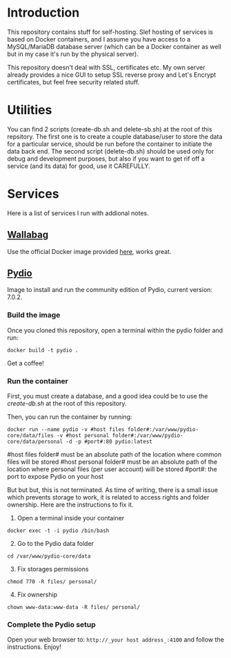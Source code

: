 # Introduction

This repository contains stuff for self-hosting. Slef hosting of services is based on Docker containers, and I assume you have access to a MySQL/MariaDB database server (which can be a Docker container as well but in my case it's run by the physical server).

This repository doesn't deal with SSL, certificates etc. My own server already provides a nice GUI to setup SSL reverse proxy and Let's Encrypt certificates, but feel free security related stuff.

# Utilities

You can find 2 scripts (create-db.sh and delete-sb.sh) at the root of this repsitory. The first one is to create a couple database/user to store the data for a particular service, should be run before the container to initiate the data back end. The second script (delete-db.sh) should be used only for debug and development purposes, but also if you want to get rif off a service (and its data) for good, use it CAREFULLY.

# Services

Here is a list of services I run with addional notes.

## [Wallabag](https://www.wallabag.org/)

Use the official Docker image provided [here](https://hub.docker.com/r/wallabag/wallabag/), works great.

## [Pydio](https://www.pydio.com/)

Image to install and run the community edition of Pydio, current version: 7.0.2.

### Build the image ###

Once you cloned this repository, open a terminal within the pydio folder and run:

```docker build -t pydio .```

Get a coffee!

### Run the container ###

First, you must create a database, and a good idea could be to use the *create-db.sh* at the root of this repository.

Then, you can run the container by running:

```docker run --name pydio -v #host files folder#:/var/www/pydio-core/data/files -v #host personal folder#:/var/www/pydio-core/data/personal -d -p #port#:80 pydio:latest```

#host files folder# must be an absolute path of the location where common files will be stored
#host personal folder# must be an absolute path of the location where personal files (per user account) will be stored
#port#: the port to expose Pydio on your host

But but but, this is not terminated. As time of writing, there is a small issue which prevents storage to work, it is related to access rights and folder ownership. Here are the instructions to fix it.

1. Open a terminal inside your container

```docker exec -t -i pydio /bin/bash```

2. Go to the Pydio data folder

```cd /var/www/pydio-core/data```

3. Fix storages permissions

```chmod 770 -R files/ personal/```

4. Fix ownership

```chown www-data:www-data -R files/ personal/```

### Complete the Pydio setup ###

Open your web browser to: ```http://_your host address_:4100``` and follow the instructions. Enjoy!

